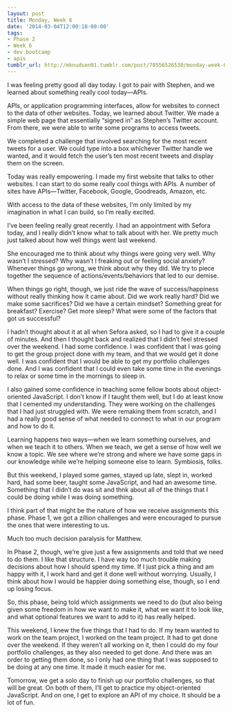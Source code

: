 ```yaml
---
layout: post
title: Monday, Week 6
date: '2014-03-04T12:00:18-08:00'
tags:
- Phase 2
- Week 6
- dev bootcamp
- apis
tumblr_url: http://mknudsen01.tumblr.com/post/78556526530/monday-week-6
---
```

I was feeling pretty good all day today. I got to pair with Stephen, and we learned about something really cool today—APIs.

APIs, or application programming interfaces, allow for websites to connect to the data of other websites. Today, we learned about Twitter. We made a simple web page that essentially “signed in” as Stephen’s Twitter account. From there, we were able to write some programs to access tweets.

We completed a challenge that involved searching for the most recent tweets for a user. We could type into a box whichever Twitter handle we wanted, and it would fetch the user’s ten most recent tweets and display them on the screen.

Today was really empowering. I made my first website that talks to other websites. I can start to do some really cool things with APIs. A number of sites have APIs—Twitter, Facebook, Google, Goodreads, Amazon, etc.

With access to the data of these websites, I’m only limited by my imagination in what I can build, so I’m really excited.

I’ve been feeling really great recently. I had an appointment with Sefora today, and I really didn’t know what to talk about with her. We pretty much just talked about how well things went last weekend.

She encouraged me to think about why things were going very well. Why wasn’t I stressed? Why wasn’t I freaking out or feeling social anxiety? Whenever things go wrong, we think about why they did. We try to piece together the sequence of actions/events/behaviors that led to our demise.

When things go right, though, we just ride the wave of success/happiness without really thinking how it came about. Did we work really hard? Did we make some sacrifices? Did we have a certain mindset? Something great for breakfast? Exercise? Get more sleep? What were some of the factors that got us successful?

I hadn’t thought about it at all when Sefora asked, so I had to give it a couple of minutes. And then I thought back and realized that I didn’t feel stressed over the weekend. I had some confidence. I was confident that I was going to get the group project done with my team, and that we would get it done well. I was confident that I would be able to get my portfolio challenges done. And I was confident that I could even take some time in the evenings to relax or some time in the mornings to sleep in.

I also gained some confidence in teaching some fellow boots about object-oriented JavaScript. I don’t know if I taught them well, but I do at least know that I cemented my understanding. They were working on the challenges that I had just struggled with. We were remaking them from scratch, and I had a really good sense of what needed to connect to what in our program and how to do it.

Learning happens two ways—when we learn something ourselves, and when we teach it to others. When we teach, we get a sense of how well we know a topic. We see where we’re strong and where we have some gaps in our knowledge while we’re helping someone else to learn. Symbiosis, folks.

But this weekend, I played some games, stayed up late, slept in, worked hard, had some beer, taught some JavaScript, and had an awesome time. Something that I didn’t do was sit and thnk about all of the things that I could be doing while I was doing something.

I think part of that might be the nature of how we receive assignments this phase. Phase 1, we got a zillion challenges and were encouraged to pursue the ones that were interesting to us.

Much too much decision paralysis for Matthew.

In Phase 2, though, we’re give just a few assignments and told that we need to do them. I like that structure. I have way too much trouble making decisions about how I should spend my time. If I just pick a thing and am happy with it, I work hard and get it done well without worrying. Usually, I think about how I would be happier doing something else, though, so I end up losing focus.

So, this phase, being told which assignments we need to do (but also being given some freedom in how we want to make it, what we want it to look like, and what optional features we want to add to it) has really helped.

This weekend, I knew the five things that I had to do. If my team wanted to work on the team project, I worked on the team project. It had to get done over the weekend. If they weren’t all working on it, then I could do my four portfolio challenges, as they also needed to get done. And there was an order to getting them done, so I only had one thing that I was supposed to be doing at any one time. It made it much easier for me.

Tomorrow, we get a solo day to finish up our portfolio challenges, so that will be great. On both of them, I’ll get to practice my object-oriented JavaScript. And on one, I get to explore an API of my choice. It should be a lot of fun.
